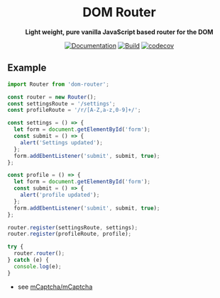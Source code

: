 <div align="center">
<h1>
  DOM Router
</h1>
<p>
  <strong>Light weight, pure vanilla JavaScript based router for the DOM</strong>
</p>

[![Documentation](https://img.shields.io/badge/docs-master-blue)](https://realaravinth.github.io/dom-router/)
[![Build](https://github.com/realaravinth/dom-router/actions/workflows/build.yml/badge.svg)](https://github.com/realaravinth/dom-router/actions/workflows/build.yml)
[![codecov](https://codecov.io/gh/realaravinth/dom-router/branch/master/graph/badge.svg)](https://codecov.io/gh/realaravinth/dom-router)

</div>

## Example

```typescript
import Router from 'dom-router';

const router = new Router();
const settingsRoute = '/settings';
const profileRoute = '/r/[A-Z,a-z,0-9]+/';

const settings = () => {
  let form = document.getElementById('form');
  const submit = () => {
    alert('Settings updated');
  };
  form.addEbentListener('submit', submit, true);
};

const profile = () => {
  let form = document.getElementById('form');
  const submit = () => {
    alert('profile updated');
  };
  form.addEbentListener('submit', submit, true);
};

router.register(settingsRoute, settings);
router.register(profileRoute, profile);

try {
  router.router();
} catch (e) {
  console.log(e);
}
```

- see [mCaptcha/mCaptcha](https://github.com/mCaptcha/mCaptcha)
